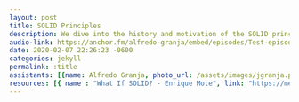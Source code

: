 ```yaml
---
layout: post
title: SOLID Principles
description: We dive into the history and motivation of the SOLID principles which conform a guide of good practices for object oriented programming (OOP), build the basis of object oriented design (OOD) and help developers deliver clean code. In this episode we see every principle, give examples and discuss how important every principle is and which problem is trying to solve.
audio-link: https://anchor.fm/alfredo-granja/embed/episodes/Test-episode-eaovmj
date: 2020-02-07 22:26:23 -0600
categories: jekyll
permalink: :title
assistants: [{name: Alfredo Granja, photo_url: /assets/images/jgranja.png, position: intern,contact: jgranja@nearsoft.com}, {name: Sandra Herrera, photo_url: /assets/images/sherrera.png, position: intern,  contact: sherrera@nearsoft.com}, {name: Eyden Villanueva, photo_url: /assets/images/evillanueva.png ,position: intern, contact: evillanueva@nearsoft.com}]
resources: [{ name : "What If SOLID? - Enrique Mote", link: "https://medium.com/@mote_enrique/what-if-solid-fcdf12524a89"}]
---
```




